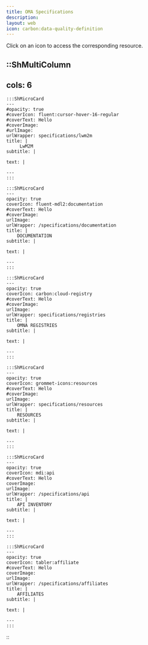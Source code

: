 ```yaml
---
title: OMA Specifications
description:
layout: web
icon: carbon:data-quality-definition
---
```


Click on an icon to access the corresponding resource.

::ShMultiColumn
---
cols: 6
---
    :::ShMicroCard
    ---
    #opacity: true
    #coverIcon: fluent:cursor-hover-16-regular
    #coverText: Hello
    #coverImage: 
    #urlImage: 
    urlWrapper: specifications/lwm2m
    title: |
         LwM2M
    subtitle: |
        
    text: |
        
    ---
    :::

    :::ShMicroCard
    ---
    opacity: true
    coverIcon: fluent-mdl2:documentation
    #coverText: Hello
    #coverImage:
    urlImage: 
    urlWrapper: /specifications/documentation
    title: |
        DOCUMENTATION 
    subtitle: |
        
    text: |
        
    ---
    :::

    :::ShMicroCard
    ---
    opacity: true
    coverIcon: carbon:cloud-registry
    #coverText: Hello
    #coverImage:
    urlImage: 
    urlWrapper: specifications/registries
    title: |
        OMNA REGISTRIES 
    subtitle: |
        
    text: |
        
    ---
    :::

    :::ShMicroCard
    ---
    opacity: true
    coverIcon: grommet-icons:resources
    #coverText: Hello
    #coverImage:
    urlImage: 
    urlWrapper: specifications/resources
    title: |
        RESOURCES 
    subtitle: |
        
    text: |
        
    ---
    :::

    :::ShMicroCard
    ---
    opacity: true
    coverIcon: mdi:api
    #coverText: Hello
    coverImage:
    urlImage: 
    urlWrapper: /specifications/api
    title: |
        API INVENTORY 
    subtitle: |
        
    text: |
        
    ---
    :::

    :::ShMicroCard
    ---
    opacity: true
    coverIcon: tabler:affiliate
    #coverText: Hello
    coverImage:
    urlImage: 
    urlWrapper: /specifications/affiliates
    title: |
        AFFILIATES 
    subtitle: |
        
    text: |
        
    ---
    :::

::